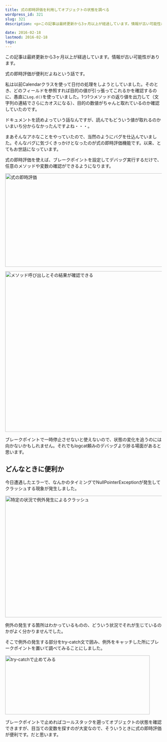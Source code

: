 ```yaml
---
title: 式の即時評価を利用してオブジェクトの状態を調べる
wordpress_id: 321
slug: 321
description: <p>この記事は最終更新から3ヶ月以上が経過しています。情報が古い可能性があります。式の即時評価が便利だよねという話です。 私は以前Calendarクラスを使って日付の処理をしようとしていました。そのとき、どのフィールドを参照 [&hellip;]</p>

date: 2016-02-18
lastmod: 2016-02-18
tags: 
---
```


<div id="wppda_alert">この記事は最終更新から3ヶ月以上が経過しています。情報が古い可能性があります。</div><p>式の即時評価が便利だよねという話です。</p>
<p>私は以前Calendarクラスを使って日付の処理をしようとしていました。そのとき、どのフィールドを参照すれば目的の値が引っ張ってこれるかを確認するのに、愚直に<code>Log.d()</code>を使っていました。1つ1つメソッドの返り値を出力して（文字列の連結でさらにカオスになる）、目的の数値がちゃんと取れているのか確認していたのです。</p>
<p>ドキュメントを読めよっていう話なんですが、読んでもどういう値が取れるのかいまいち分からなかったんですよね・・・。</p>
<p>まあそんなアホなことをやっていたので、当然のようにバグを仕込んでいました。そんなバグに気づくきっかけとなったのが式の即時評価機能です。以来、とてもお世話になっています。</p>
<p>式の即時評価を使えば、ブレークポイントを設定してデバッグ実行するだけで、任意のメソッドや変数の確認ができるようになります。</p>
<p><img src="https://android.gcreate.jp/wp-content/uploads/2016/02/a16fb4146a60353d355983c3eaeca81d.jpg" alt="式の即時評価" title="式の即時評価.jpg" border="0" width="600" height="300" /></p>
<p><img src="https://android.gcreate.jp/wp-content/uploads/2016/02/9ec591d81d7586df977c85e41dbc9a3f.jpg" alt="メソッド呼び出しとその結果が確認できる" title="メソッド呼び出しとその結果が確認できる.jpg" border="0" width="511" height="515" /></p>
<p>ブレークポイントで一時停止させないと使えないので、状態の変化を追うのには向かないかもしれません。それでもlogcat頼みのデバッグより捗る場面があると思います。</p>
<h2>どんなときに便利か</h2>
<p>今日遭遇したエラーで、なんかのタイミングでNullPointerExceptionが発生してクラッシュする現象が発生しました。</p>
<p><img src="https://android.gcreate.jp/wp-content/uploads/2016/02/21e212a9917983366194259f435a12fc.jpg" alt="特定の状況で例外発生によるクラッシュ" title="特定の状況で例外発生によるクラッシュ.jpg" border="0" width="530" height="390" /></p>
<p>例外の発生する箇所はわかっているものの、どういう状況でそれが生じているのかがよく分かりませんでした。</p>
<p>そこで例外の発生する部分をtry-catch文で囲み、例外をキャッチした所にブレークポイントを置いて調べてみることにしました。</p>
<p><img src="https://android.gcreate.jp/wp-content/uploads/2016/02/449b587525c34a13ceb99480c5c2b69e.jpg" alt="try-catchで止めてみる" title="try-catchで止めてみる.jpg" border="0" width="465" height="189" /></p>
<p>ブレークポイントで止めればコールスタックを遡ってオブジェクトの状態を確認できますが、目当ての変数を探すのが大変なので、そういうときに式の即時評価が便利です。だと思います。</p>

  
